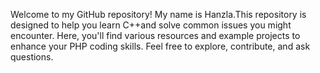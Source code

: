 Welcome to my GitHub repository! My name is Hanzla.This repository is designed to help you learn C++and solve common issues you might encounter. Here, you'll find various resources and example projects to enhance your PHP coding skills. Feel free to explore, contribute, and ask questions.
